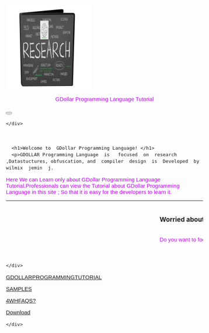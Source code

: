 <!DOCTYPE html>
<html>
<head>
  <title> GDollar Programming  Tutorial </title>
<meta charset="utf-8">
  <meta name="viewport" content="width=device-width, initial-scale=1">
  <link rel="stylesheet" href="https://maxcdn.bootstrapcdn.com/bootstrap/3.3.7/css/bootstrap.min.css">
  <script src="https://ajax.googleapis.com/ajax/libs/jquery/3.2.0/jquery.min.js"></script>
  <script src="https://maxcdn.bootstrapcdn.com/bootstrap/3.3.7/js/bootstrap.min.js"></script>



<style>
  
h1 {
            font-size: 15px;
 style="color:blue";       }
        h2 {
            color: rgb(0, 232, 15);
            font-size: 1.5em;
        }      
 body {
            font-size: 15px; bgcolor="blue";
        }
        h2 {
            color: rgb(0, 232, 15);
            font-size: 1.5em;
        }  
        
        #rabbits-info-heading {
            background-color: purple;
        }
        
        p {
            color: rgb(191, 0, 255);
            font-family: "Helvetica", sans-serif;
        }
        
        #rabbits-info {
            color: purple;
        }
        
        .song-lyrics {
            background-color: yellow;
            font-family: monospace;
        }
        
      
  </style>  
</head>
<body>
<img  src="Gdollar.png">     <p class=h1 align="center">GDollar  Programming Language Tutorial </p>

<nav class="navbar navbar-inverse">
  <div class="container-fluid">
    <div class="navbar-header">
      <button type="button" class="navbar-toggle" data-toggle="collapse" data-target="#myNavbar">
        <span class="icon-bar"></span>
        <span class="icon-bar"></span>
        <span class="icon-bar"></span>                        
      </button>
     
    </div>
    
  </div>
</nav>

  
<br>

 <div class="col-sm-8 text-left"> 


      <h1>Welcome to  GDollar Programming Language! </h1>
      <p>GDOLLAR Programming Language  is   focused  on  research  ,Datastuctures, obfuscation, and  compiler  design  is  Developed  by  wilmix  jemin  j.

Here  We  can  Learn only  about  GDollar Programming Language Tutorial.Professionals  can  view   the Tutorial about  GDollar Programming  Language  in  this  site  ; So  that  it  is  easy  for  the developers  to  learn  it.

</p>
      <hr>
    <marquee>  <h3>Worried about  Security?</h3> </marquee>
      <marquee><p> Do you want  to focus  vast  memory management  with  G$  Advanced DataStructures ?</p></marquee>
 <marquee><p alt="Security! or GDollar-JSLASH Compiler Design! " width="300" height="300"> </marquee>
    </div>

 
    </div>


<div class="container-fluid text-center">    
  <div class="row content">
    <div class="col-sm-2 sidenav">
      <p><a href="GDOLLARTUTORIAL.pdf">GDOLLARPROGRAMMINGTUTORIAL</a></p>
<p><a href="samples.html">SAMPLES</a></p>
  <p><a href="4WHFAQS.html">4WHFAQS?</a></p>   


<p><a href="http://localhost:8092/Registerusers.html">Download</a></p>

     
    </div>
    


</body>






</html>
